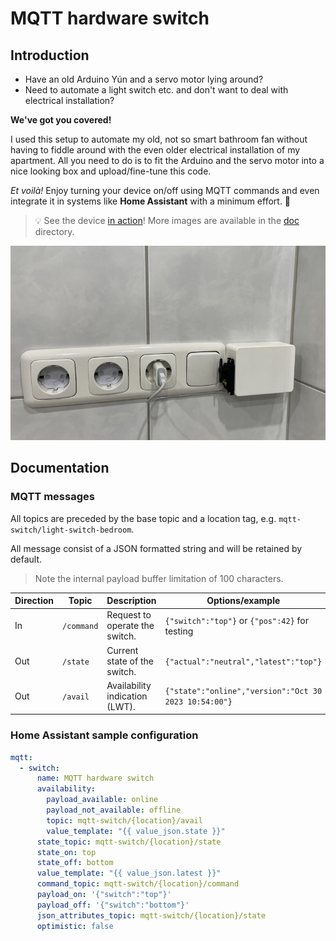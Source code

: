 # MQTT hardware switch

## Introduction

* Have an old Arduino Yún and a servo motor lying around?
* Need to automate a light switch etc. and don't want to deal with electrical
installation?

**We've got you covered!**

I used this setup to automate my old, not so smart bathroom fan without having
to fiddle around with the even older electrical installation of my apartment.
All you need to do is to fit the Arduino and the servo motor into a nice looking
box and upload/fine-tune this code.

*Et voilà!* Enjoy turning your device on/off using MQTT commands and
even integrate it in systems like **Home Assistant** with a minimum
effort. :tada:

> :bulb: See the device [in action](./doc/action.mov)! More images are available
in the [doc](./doc) directory.

![Overview picture](./doc/overview.jpg)

## Documentation

### MQTT messages

All topics are preceded by the base topic and a location tag, e.g.
`mqtt-switch/light-switch-bedroom`.

All message consist of a JSON formatted string and will be retained by default.

> Note the internal payload buffer limitation of 100 characters.

| Direction | Topic       | Description                     | Options/example                                       |
|-----------|-------------|---------------------------------|-------------------------------------------------------|
| In        | `/command`  | Request to operate the switch.  | `{"switch":"top"}` or `{"pos":42}` for testing        |
| Out       | `/state`    | Current state of the switch.    | `{"actual":"neutral","latest":"top"}`                 |
| Out       | `/avail`    | Availability indication (LWT).  | `{"state":"online","version":"Oct 30 2023 10:54:00"}` |

### Home Assistant sample configuration

```yml
mqtt:
  - switch:
      name: MQTT hardware switch
      availability:
        payload_available: online
        payload_not_available: offline
        topic: mqtt-switch/{location}/avail
        value_template: "{{ value_json.state }}"
      state_topic: mqtt-switch/{location}/state
      state_on: top
      state_off: bottom
      value_template: "{{ value_json.latest }}"
      command_topic: mqtt-switch/{location}/command
      payload_on: '{"switch":"top"}'
      payload_off: '{"switch":"bottom"}'
      json_attributes_topic: mqtt-switch/{location}/state
      optimistic: false
```
